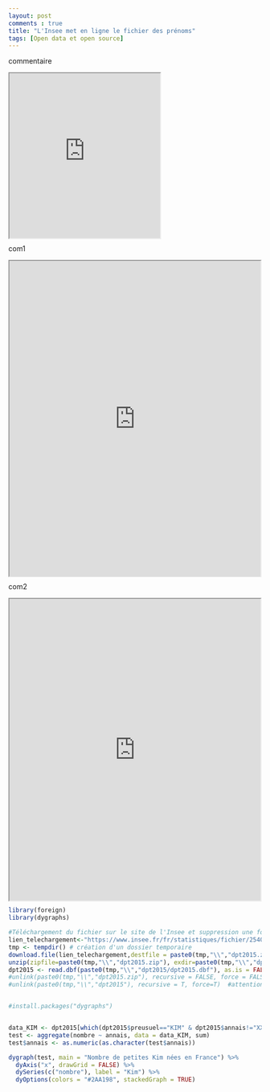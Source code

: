 ```yaml
---
layout: post
comments : true
title: "L'Insee met en ligne le fichier des prénoms"
tags: [Open data et open source]
--- 
```


commentaire

<div style="position:relative; max-width: 100%; width:300px; height:0px; padding-bottom:65%;">
    <iframe style="position:absolute; left:0; top:0; width:100%; height:100%;max-width: 100%"
        src="https://antuki.github.io/figure/fichier_prenoms_html1.html">
    </iframe>
</div>

com1

<div style="position:relative; max-width: 100%; width:500px; height:300px; padding-bottom:65%;">
    <iframe style="position:absolute; left:0; top:0; width:100%; height:100%;max-width: 100%"
        src="https://antuki.github.io/figure/fichier_prenoms_html1.html">
    </iframe>
</div>

com2

<div style="position:relative; max-width: 100%; width:500px; height:300px; padding-bottom:300px;">
    <iframe style="position:absolute; left:0; top:0; width:100%; height:100%;max-width: 100%"
        src="https://antuki.github.io/figure/fichier_prenoms_html1.html">
    </iframe>
</div>


<!--break-->

```r
library(foreign)
library(dygraphs)

#Téléchargement du fichier sur le site de l'Insee et suppression une fois chargé dans R
lien_telechargement<-"https://www.insee.fr/fr/statistiques/fichier/2540004/dpt2015.zip"
tmp <- tempdir() # création d'un dossier temporaire
download.file(lien_telechargement,destfile = paste0(tmp,"\\","dpt2015.zip")) #on télécharge 
unzip(zipfile=paste0(tmp,"\\","dpt2015.zip"), exdir=paste0(tmp,"\\","dpt2015")) #on dézippe 
dpt2015 <- read.dbf(paste0(tmp,"\\","dpt2015/dpt2015.dbf"), as.is = FALSE) 
#unlink(paste0(tmp,"\\","dpt2015.zip"), recursive = FALSE, force = FALSE) #non utile car dossier temporaire
#unlink(paste0(tmp,"\\","dpt2015"), recursive = T, force=T)  #attention ne pas mettre de / à la fin #non utile car dossier temporaire


#install.packages("dygraphs")


data_KIM <- dpt2015[which(dpt2015$preusuel=="KIM" & dpt2015$annais!="XXXX" & dpt2015$sexe==2),]
test <- aggregate(nombre ~ annais, data = data_KIM, sum)
test$annais <- as.numeric(as.character(test$annais))

dygraph(test, main = "Nombre de petites Kim nées en France") %>%
  dyAxis("x", drawGrid = FALSE) %>%
  dySeries(c("nombre"), label = "Kim") %>%
  dyOptions(colors = "#2AA198", stackedGraph = TRUE) 
```
